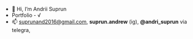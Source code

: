 - 👋 Hi, I’m Andrii Suprun
- Portfolio - √
- 📫 suprunand2016@gmail.com, __suprun.andrew__ (ig), **@andri_suprun** via telegra,
